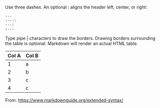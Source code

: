 Use three dashes. An optional : aligns the header left, center, or right:
```
---
:---:
---:
:---
```

Type pipe | characters to draw the borders. Drawing borders surrounding the table is optional. Markdown will render an actual HTML table. 

Col A | Col B
---   | ---
1     | a
2     | b
3     | c
4     | c

From: https://www.markdownguide.org/extended-syntax/
